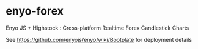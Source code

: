 enyo-forex
=========

Enyo JS + Highstock : Cross-platform Realtime Forex Candlestick Charts

See https://github.com/enyojs/enyo/wiki/Bootplate for deployment details
